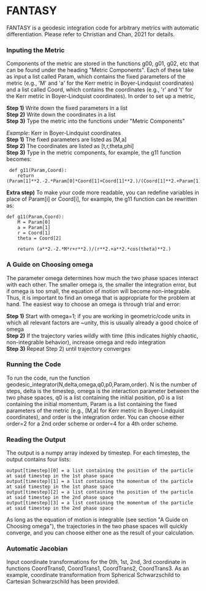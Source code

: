 # FANTASY
FANTASY is a geodesic integration code for arbitrary metrics with automatic differentiation. Please refer to Christian and Chan, 2021 for details.

### Inputing the Metric 

Components of the metric are stored in the functions g00, g01, g02, etc that can be found under the heading "Metric Components". Each of these take as input a list called Param, which contains the fixed parameters of the metric (e.g., 'M' and 'a' for the Kerr metric in Boyer-Lindquist coordinates) and a list called Coord, which contains the coordinates (e.g., 'r' and 't' for the Kerr metric in Boyer-Lindquist coordinates). In order to set up a metric,  

**Step 1)** Write down the fixed parameters in a list  
**Step 2)** Write down the coordinates in a list  
**Step 3)** Type the metric into the functions under "Metric Components" 

*Example*: Kerr in Boyer-Lindquist coordinates  
**Step 1)** The fixed parameters are listed as [M,a]   
**Step 2)** The coordinates are listed as [t,r,theta,phi]  
**Step 3)** Type in the metric components, for example, the g11 function becomes:

```
 def g11(Param,Coord):
    return (Param[1]**2.-2.*Param[0]*Coord[1]+Coord[1]**2.)/(Coord[1]**2.+Param[1]**2.*cos(Coord[2])**2.)
```

**Extra step)** To make your code more readable, you can redefine variables in place of Param[i] or Coord[i], for example, the g11 function can be rewritten as:
```
def g11(Param,Coord):
    M = Param[0]
    a = Param[1]
    r = Coord[1]
    theta = Coord[2]
    
    return (a**2.-2.*M*r+r**2.)/(r**2.+a**2.*cos(theta)**2.)
 ```
    
### A Guide on Choosing omega 

The parameter omega determines how much the two phase spaces interact with each other. The smaller omega is, the smaller the integration error, but if omega is too small, the equation of motion will become non-integrable. Thus, it is important to find an omega that is appropriate for the problem at hand. The easiest way to choose an omega is through trial and error:    

**Step 1)** Start with omega=1; if you are working in geometric/code units in which all relevant factors are ~unity, this is usually already a good choice of omega  
**Step 2)** If the trajectory varies wildly with time (this indicates highly chaotic, non-integrable behavior), increase omega and redo integration  
**Step 3)** Repeat Step 2) until trajectory converges  

### Running the Code 

To run the code, run the function geodesic_integrator(N,delta,omega,q0,p0,Param,order). N is the number of steps, delta is the timestep, omega is the interaction parameter between the two phase spaces, q0 is a list containing the initial position, p0 is a list containing the initial momentum, Param is a list containing the fixed parameters of the metric (e.g., [M,a] for Kerr metric in Boyer-Lindquist coordinates), and order is the integration order. You can choose either order=2 for a 2nd order scheme or order=4 for a 4th order scheme.

### Reading the Output 

The output is a numpy array indexed by timestep. For each timestep, the output contains four lists:
```
output[timestep][0] = a list containing the position of the particle at said timestep in the 1st phase space
output[timestep][1] = a list containing the momentum of the particle at said timestep in the 1st phase space
output[timestep][2] = a list containing the position of the particle at said timestep in the 2nd phase space
output[timestep][3] = a list containing the momentum of the particle at said timestep in the 2nd phase space
```
As long as the equation of motion is integrable (see section "A Guide on Choosing omega"), the trajectories in the two phase spaces will quickly converge, and you can choose either one as the result of your calculation.

### Automatic Jacobian 
Input coordinate transformations for the 0th, 1st, 2nd, 3rd coordinate in functions CoordTrans0, CoordTrans1, CoordTrans2, CoordTrans3. As an example, coordinate transformation from Spherical Schwarzschild to Cartesian Schwarzschild has been provided.
